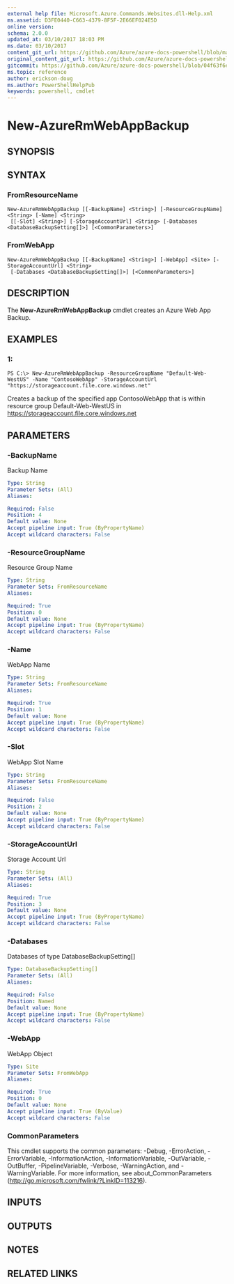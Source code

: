 ```yaml
---
external help file: Microsoft.Azure.Commands.Websites.dll-Help.xml
ms.assetid: D3FE0440-C663-4379-8F5F-2E66EF024E5D
online version:
schema: 2.0.0
updated_at: 03/10/2017 18:03 PM
ms.date: 03/10/2017
content_git_url: https://github.com/Azure/azure-docs-powershell/blob/marchrelease/azureps-cmdlets-docs/ResourceManager/AzureRM.Websites/v2.7.0/New-AzureRmWebAppBackup.md
original_content_git_url: https://github.com/Azure/azure-docs-powershell/blob/marchrelease/azureps-cmdlets-docs/ResourceManager/AzureRM.Websites/v2.7.0/New-AzureRmWebAppBackup.md
gitcommit: https://github.com/Azure/azure-docs-powershell/blob/04f63f6e685743ace2c57eb157574e34e8610b1c
ms.topic: reference
author: erickson-doug
ms.author: PowerShellHelpPub
keywords: powershell, cmdlet
---
```


# New-AzureRmWebAppBackup

## SYNOPSIS

## SYNTAX

### FromResourceName
```
New-AzureRmWebAppBackup [[-BackupName] <String>] [-ResourceGroupName] <String> [-Name] <String>
 [[-Slot] <String>] [-StorageAccountUrl] <String> [-Databases <DatabaseBackupSetting[]>] [<CommonParameters>]
```

### FromWebApp
```
New-AzureRmWebAppBackup [[-BackupName] <String>] [-WebApp] <Site> [-StorageAccountUrl] <String>
 [-Databases <DatabaseBackupSetting[]>] [<CommonParameters>]
```

## DESCRIPTION
The **New-AzureRmWebAppBackup** cmdlet creates an Azure Web App Backup.

## EXAMPLES

### 1:
```
PS C:\> New-AzureRmWebAppBackup -ResourceGroupName "Default-Web-WestUS" -Name "ContosoWebApp" -StorageAccountUrl "https://storageaccount.file.core.windows.net"
```

Creates a backup of the specified app ContosoWebApp that is within resource group Default-Web-WestUS in https://storageaccount.file.core.windows.net

## PARAMETERS

### -BackupName
Backup Name

```yaml
Type: String
Parameter Sets: (All)
Aliases: 

Required: False
Position: 4
Default value: None
Accept pipeline input: True (ByPropertyName)
Accept wildcard characters: False
```

### -ResourceGroupName
Resource Group Name

```yaml
Type: String
Parameter Sets: FromResourceName
Aliases: 

Required: True
Position: 0
Default value: None
Accept pipeline input: True (ByPropertyName)
Accept wildcard characters: False
```

### -Name
WebApp Name

```yaml
Type: String
Parameter Sets: FromResourceName
Aliases: 

Required: True
Position: 1
Default value: None
Accept pipeline input: True (ByPropertyName)
Accept wildcard characters: False
```

### -Slot
WebApp Slot Name

```yaml
Type: String
Parameter Sets: FromResourceName
Aliases: 

Required: False
Position: 2
Default value: None
Accept pipeline input: True (ByPropertyName)
Accept wildcard characters: False
```

### -StorageAccountUrl
Storage Account Url

```yaml
Type: String
Parameter Sets: (All)
Aliases: 

Required: True
Position: 3
Default value: None
Accept pipeline input: True (ByPropertyName)
Accept wildcard characters: False
```

### -Databases
Databases of type DatabaseBackupSetting[]

```yaml
Type: DatabaseBackupSetting[]
Parameter Sets: (All)
Aliases: 

Required: False
Position: Named
Default value: None
Accept pipeline input: True (ByPropertyName)
Accept wildcard characters: False
```

### -WebApp
WebApp Object

```yaml
Type: Site
Parameter Sets: FromWebApp
Aliases: 

Required: True
Position: 0
Default value: None
Accept pipeline input: True (ByValue)
Accept wildcard characters: False
```

### CommonParameters
This cmdlet supports the common parameters: -Debug, -ErrorAction, -ErrorVariable, -InformationAction, -InformationVariable, -OutVariable, -OutBuffer, -PipelineVariable, -Verbose, -WarningAction, and -WarningVariable. For more information, see about_CommonParameters (http://go.microsoft.com/fwlink/?LinkID=113216).

## INPUTS

## OUTPUTS

## NOTES

## RELATED LINKS

